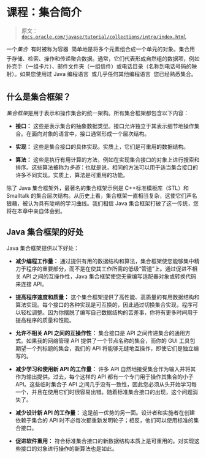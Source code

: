 # 课程：集合简介

> 原文：[`docs.oracle.com/javase/tutorial/collections/intro/index.html`](https://docs.oracle.com/javase/tutorial/collections/intro/index.html)

一个*集合*  有时被称为容器  简单地是将多个元素组合成一个单元的对象。集合用于存储、检索、操作和传递聚合数据。通常，它们代表形成自然组的数据项，例如扑克手（一组卡片）、邮件文件夹（一组信件）或电话目录（名称到电话号码的映射）。如果您使用过 Java 编程语言  或几乎任何其他编程语言  您已经熟悉集合。

## 什么是集合框架？

*集合框架*是用于表示和操作集合的统一架构。所有集合框架都包含以下内容：

+   **接口：** 这些是表示集合的抽象数据类型。接口允许独立于其表示细节地操作集合。在面向对象的语言中，接口通常形成一个层次结构。

+   **实现：** 这些是集合接口的具体实现。实质上，它们是可重用的数据结构。

+   **算法：** 这些是执行有用计算的方法，例如在实现集合接口的对象上进行搜索和排序。这些算法被称为*多态*：也就是说，相同的方法可以用于适当集合接口的许多不同实现。实质上，算法是可重用的功能。

除了 Java 集合框架外，最著名的集合框架示例是 C++标准模板库（STL）和 Smalltalk 的集合层次结构。从历史上看，集合框架一直相当复杂，这使它们声名狼藉，被认为具有陡峭的学习曲线。我们相信 Java 集合框架打破了这一传统，您将在本章中亲自体会到。

## Java 集合框架的好处

Java 集合框架提供以下好处：

+   **减少编程工作量：** 通过提供有用的数据结构和算法，集合框架使您能够集中精力于程序的重要部分，而不是在使其工作所需的低级“管道”上。通过促进不相关 API 之间的互操作性，Java 集合框架使您无需编写适配器对象或转换代码来连接 API。

+   **提高程序速度和质量：** 这个集合框架提供了高性能、高质量的有用数据结构和算法实现。每个接口的各种实现是可互换的，因此通过切换集合实现，程序可以轻松调整。因为你摆脱了编写自己数据结构的苦差事，你将有更多时间用于提高程序的质量和性能。

+   **允许不相关 API 之间的互操作性：** 集合接口是 API 之间传递集合的通用方式。如果我的网络管理 API 提供了一个节点名称的集合，而你的 GUI 工具包期望一个列标题的集合，我们的 API 将能够无缝地互操作，即使它们是独立编写的。

+   **减少学习和使用新 API 的工作量：** 许多 API 自然地接受集合作为输入并将其作为输出提供。过去，每个这样的 API 都有一个专门用于操作其集合的小子 API。这些临时集合子 API 之间几乎没有一致性，因此您必须从头开始学习每一个，并且在使用它们时很容易出错。随着标准集合接口的出现，这个问题消失了。

+   **减少设计新 API 的工作量：** 这是前一优势的另一面。设计者和实施者在创建依赖于集合的 API 时不必每次都重新发明轮子；相反，他们可以使用标准的集合接口。

+   **促进软件重用：** 符合标准集合接口的新数据结构本质上是可重用的。对实现这些接口的对象进行操作的新算法也是如此。
